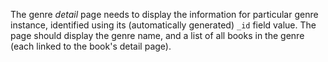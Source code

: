 The genre _detail_ page needs to display the information for particular genre instance, identified using its (automatically generated) `_id` field value. The page should display the genre name, and a list of all books in the genre (each linked to the book's detail page).
